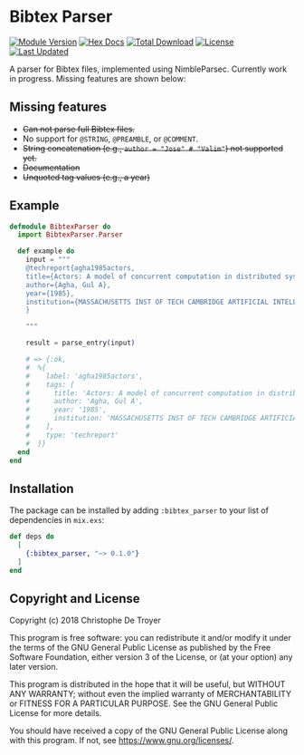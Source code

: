 # Bibtex Parser

[![Module Version](https://img.shields.io/hexpm/v/bibtex_parser.svg)](https://hex.pm/packages/bibtex_parser)
[![Hex Docs](https://img.shields.io/badge/hex-docs-lightgreen.svg)](https://hexdocs.pm/bibtex_parser/)
[![Total Download](https://img.shields.io/hexpm/dt/bibtex_parser.svg)](https://hex.pm/packages/bibtex_parser)
[![License](https://img.shields.io/hexpm/l/bibtex_parser.svg)](https://github.com/m1dnight/bibtex_parser/blob/master/LICENSE.md)
[![Last Updated](https://img.shields.io/github/last-commit/m1dnight/bibtex_parser.svg)](https://github.com/m1dnight/bibtex_parser/commits/master)

A parser for Bibtex files, implemented using NimbleParsec. Currently work in progress. Missing features are shown below:

## Missing features

 - ~~Can not parse full Bibtex files.~~
 - No support for `@STRING`, `@PREAMBLE`, or `@COMMENT`.
 - ~~String concatenation (e.g., `author = "Jose" # "Valim"`) not supported yet.~~
 - ~~Documentation~~
 - ~~Unquoted tag values (e.g., a year)~~

## Example

```elixir
defmodule BibtexParser do
  import BibtexParser.Parser

  def example do
    input = """
    @techreport{agha1985actors,
    title={Actors: A model of concurrent computation in distributed systems.},
    author={Agha, Gul A},
    year={1985},
    institution={MASSACHUSETTS INST OF TECH CAMBRIDGE ARTIFICIAL INTELLIGENCE LAB}
    }

    """

    result = parse_entry(input)

    # => {:ok,
    #  %{
    #    label: 'agha1985actors',
    #    tags: [
    #      title: 'Actors: A model of concurrent computation in distributed systems.',
    #      author: 'Agha, Gul A',
    #      year: '1985',
    #      institution: 'MASSACHUSETTS INST OF TECH CAMBRIDGE ARTIFICIAL INTELLIGENCE LAB'
    #    ],
    #    type: 'techreport'
    #  }}
  end
end

```

## Installation

The package can be installed by adding `:bibtex_parser` to your list of
dependencies in `mix.exs`:

```elixir
def deps do
  [
    {:bibtex_parser, "~> 0.1.0"}
  ]
end
```

## Copyright and License

Copyright (c) 2018 Christophe De Troyer

This program is free software: you can redistribute it and/or modify
it under the terms of the GNU General Public License as published by
the Free Software Foundation, either version 3 of the License, or
(at your option) any later version.

This program is distributed in the hope that it will be useful,
but WITHOUT ANY WARRANTY; without even the implied warranty of
MERCHANTABILITY or FITNESS FOR A PARTICULAR PURPOSE.  See the
GNU General Public License for more details.

You should have received a copy of the GNU General Public License
along with this program.  If not, see <https://www.gnu.org/licenses/>.
